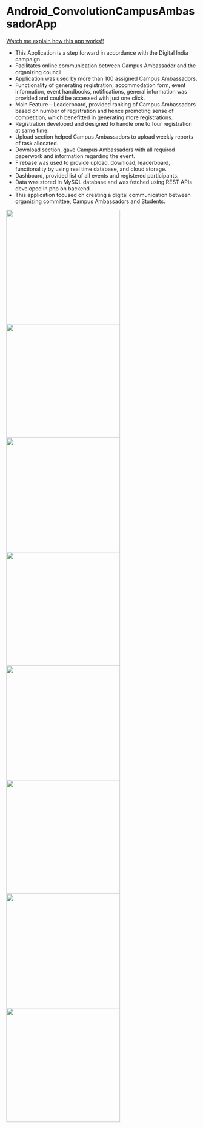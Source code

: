 # Android_ConvolutionCampusAmbassadorApp

<a href="https://www.youtube.com/watch?v=ze4Xov_Nc5Y">Watch me explain how this app works!!</a>
<ul>
  <li>This Application is a step forward in accordance with the Digital India campaign.</li>
  <li>Facilitates online communication between Campus Ambassador and the organizing council.</li>
  <li>Application was used by more than 100 assigned Campus Ambassadors.</li>
  <li>Functionality of generating registration, accommodation form, event information, event handbooks, notifications, general information was provided and could be accessed with just one click.</li>
  <li>Main Feature – Leaderboard, provided ranking of Campus Ambassadors based on number of registration and hence promoting sense of competition, which benefitted in generating more registrations.</li>
  <li>Registration developed and designed to handle one to four registration at same time.</li>
  <li>Upload section helped Campus Ambassadors to upload weekly reports of task allocated.</li>
  <li>Download section, gave Campus Ambassadors with all required paperwork and information regarding the event.</li>
   <li>Firebase was used to provide upload, download, leaderboard, functionality by using real time database, and cloud storage.</li>
   <li>Dashboard, provided list of all events and registered participants.</li>
   <li>Data was stored in MySQL database and was fetched using REST APIs developed in php on backend.</li>
  <li>This application focused on creating a digital communication between organizing committee, Campus Ambassadors and Students.</li>
 </ul>
 

 
 
<div style="display : flex; flex-wrap : wrap;">
  <img src="screenshots/1.png" width=300/>
  <img src="screenshots/2.png" width=300/>
  <img src="screenshots/3.png" width=300/>
  <img src="screenshots/4.png" width=300/>
  <img src="screenshots/5.png" width=300/>
  <img src="screenshots/6.png" width=300/>
  <img src="screenshots/7.png" width=300/>
  <img src="screenshots/8.png" width=300/>
</div>
